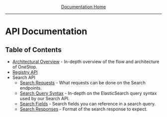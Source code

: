 <div align="center"><a href="/onestop/">Documentation Home</a></div>
<hr>

# API Documentation

## Table of Contents
- [Architectural Overview](architectural-overview) - In-depth overview of the flow and architecture of OneStop.
- [Registry API](registry-api)
- Search API
    - [Search Requests](search-requests) - What requests can be done on the Search endpoints.
    - [Search Query Syntax](search-query-syntax) - In-depth on the ElasticSearch query syntax used by our Search API.
    - [Search Fields](search-fields) - Search fields you can reference in a search query.
    - [Search Responses](search-responses) - Format of the search response to expect.
